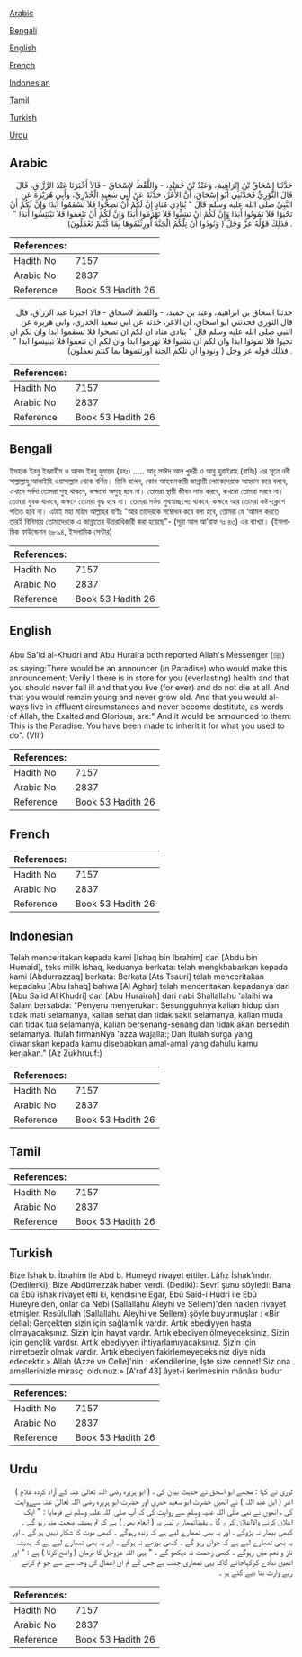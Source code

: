 [Arabic](#arabic)

[Bengali](#bengali)

[English](#english)

[French](#french)

[Indonesian](#indonesian)

[Tamil](#tamil)

[Turkish](#turkish)

[Urdu](#urdu)

## Arabic


<div dir="rtl" lang="ar" style={{fontSize:'larger',backgroundColor:'#f8f9fa',padding:20}}>
حَدَّثَنَا إِسْحَاقُ بْنُ إِبْرَاهِيمَ، وَعَبْدُ بْنُ حُمَيْدٍ، - وَاللَّفْظُ لإِسْحَاقَ - قَالاَ أَخْبَرَنَا عَبْدُ الرَّزَّاقِ، قَالَ قَالَ الثَّوْرِيُّ فَحَدَّثَنِي أَبُو إِسْحَاقَ، أَنَّ الأَغَرَّ، حَدَّثَهُ عَنْ أَبِي سَعِيدٍ الْخُدْرِيِّ، وَأَبِي هُرَيْرَةَ عَنِ النَّبِيِّ صلى الله عليه وسلم قَالَ ‏"‏ يُنَادِي مُنَادٍ إِنَّ لَكُمْ أَنْ تَصِحُّوا فَلاَ تَسْقَمُوا أَبَدًا وَإِنَّ لَكُمْ أَنْ تَحْيَوْا فَلاَ تَمُوتُوا أَبَدًا وَإِنَّ لَكُمْ أَنْ تَشِبُّوا فَلاَ تَهْرَمُوا أَبَدًا وَإِنَّ لَكُمْ أَنْ تَنْعَمُوا فَلاَ تَبْتَئِسُوا أَبَدًا ‏"‏ ‏.‏ فَذَلِكَ قَوْلُهُ عَزَّ وَجَلَّ ‏(‏ وَنُودُوا أَنْ تِلْكُمُ الْجَنَّةُ أُورِثْتُمُوهَا بِمَا كُنْتُمْ تَعْمَلُونَ‏)‏
</div>
<div style={{backgroundColor:'#f8f9fa',padding:20, marginBottom: 10}}><table> <thead> <tr> <th>References:</th> <th></th> </tr> </thead> <tbody><tr><td>Hadith No</td><td>7157</td></tr><tr><td>Arabic No</td><td>2837</td></tr><tr><td>Reference</td><td>Book 53 Hadith 26</td></tr></tbody></table></div>


<div dir="rtl" lang="ar" style={{fontSize:'larger',backgroundColor:'#f8f9fa',padding:20}}>
حدثنا اسحاق بن ابراهيم، وعبد بن حميد، - واللفظ لاسحاق - قالا اخبرنا عبد الرزاق، قال قال الثوري فحدثني ابو اسحاق، ان الاغر، حدثه عن ابي سعيد الخدري، وابي هريرة عن النبي صلى الله عليه وسلم قال " ينادي مناد ان لكم ان تصحوا فلا تسقموا ابدا وان لكم ان تحيوا فلا تموتوا ابدا وان لكم ان تشبوا فلا تهرموا ابدا وان لكم ان تنعموا فلا تبتيسوا ابدا " . فذلك قوله عز وجل ( ونودوا ان تلكم الجنة اورثتموها بما كنتم تعملون)
</div>
<div style={{backgroundColor:'#f8f9fa',padding:20, marginBottom: 10}}><table> <thead> <tr> <th>References:</th> <th></th> </tr> </thead> <tbody><tr><td>Hadith No</td><td>7157</td></tr><tr><td>Arabic No</td><td>2837</td></tr><tr><td>Reference</td><td>Book 53 Hadith 26</td></tr></tbody></table></div>

## Bengali


<div dir="ltr" lang="bn" style={{fontSize:'larger',backgroundColor:'#f8f9fa',padding:20}}>
ইসহাক ইবনু ইবরাহীম ও আবদ ইবনু হুমায়দ (রহঃ) ..... আবু সাঈদ আল খুদরী ও আবু হুরাইরাহ (রাযিঃ) এর সূত্রে নবী সাল্লাল্লাহু আলাইহি ওয়াসাল্লাম থেকে বর্ণিত। তিনি বলেন, কোন আহবানকারী জান্নাতী লোকেদেরকে আহ্বান করে বলবে, এখানে সর্বদা তোমরা সুস্থ থাকবে, কক্ষনো অসুস্থ হবে না। তোমরা স্থায়ী জীবন লাভ করবে, কখনো তোমরা মরবে না। তোমরা যুবক থাকবে, কক্ষনে তোমরা বৃদ্ধ হবে না। তোমরা সর্বদা সুখস্বাচ্ছন্দ্যে থাকবে, কক্ষনে আর তোমরা কষ্ট-ক্লেশে পতিত হবে না। এটাই মহা মহিম আল্লাহর বাণীঃ "আর তাদেরকে সম্বোধন করে বলা হবে, তোমরা যে ‘আমল করতে তারই বিনিময়ে তোমাদেরকে এ জান্নাতের উত্তরাধিকারী করা হয়েছে"- (সূরা আল আ’রাফ ৭ঃ ৪৩) এর ব্যাখ্যা। (ইসলামিক ফাউন্ডেশন ৬৮৯৪, ইসলামিক সেন্টার)
</div>
<div style={{backgroundColor:'#f8f9fa',padding:20, marginBottom: 10}}><table> <thead> <tr> <th>References:</th> <th></th> </tr> </thead> <tbody><tr><td>Hadith No</td><td>7157</td></tr><tr><td>Arabic No</td><td>2837</td></tr><tr><td>Reference</td><td>Book 53 Hadith 26</td></tr></tbody></table></div>

## English


<div dir="ltr" lang="en" style={{fontSize:'larger',backgroundColor:'#f8f9fa',padding:20}}>
Abu Sa'id al-Khudri and Abu Huraira both reported Allah's Messenger (ﷺ) as saying:There would be an announcer (in Paradise) who would make this announcement: Verily I there is in store for you (everlasting) health and that you should never fall ill and that you live (for ever) and do not die at all. And that you would remain young and never grow old. And that you would always live in affluent circumstances and never become destitute, as words of Allah, the Exalted and Glorious, are:" And it would be announced to them: This is the Paradise. You have been made to inherit it for what you used to do". (VII;)
</div>
<div style={{backgroundColor:'#f8f9fa',padding:20, marginBottom: 10}}><table> <thead> <tr> <th>References:</th> <th></th> </tr> </thead> <tbody><tr><td>Hadith No</td><td>7157</td></tr><tr><td>Arabic No</td><td>2837</td></tr><tr><td>Reference</td><td>Book 53 Hadith 26</td></tr></tbody></table></div>

## French


<div dir="ltr" lang="fr" style={{fontSize:'larger',backgroundColor:'#f8f9fa',padding:20}}>

</div>
<div style={{backgroundColor:'#f8f9fa',padding:20, marginBottom: 10}}><table> <thead> <tr> <th>References:</th> <th></th> </tr> </thead> <tbody><tr><td>Hadith No</td><td>7157</td></tr><tr><td>Arabic No</td><td>2837</td></tr><tr><td>Reference</td><td>Book 53 Hadith 26</td></tr></tbody></table></div>

## Indonesian


<div dir="ltr" lang="id" style={{fontSize:'larger',backgroundColor:'#f8f9fa',padding:20}}>
Telah menceritakan kepada kami [Ishaq bin Ibrahim] dan [Abdu bin Humaid], teks milik Ishaq, keduanya berkata: telah mengkhabarkan kepada kami [Abdurrazzaq] berkata: Berkata [Ats Tsauri] telah menceritakan kepadaku [Abu Ishaq] bahwa [Al Aghar] telah menceritakan kepadanya dari [Abu Sa'id Al Khudri] dan [Abu Hurairah] dari nabi Shallallahu 'alaihi wa Salam bersabda: "Penyeru menyerukan: Sesungguhnya kalian hidup dan tidak mati selamanya, kalian sehat dan tidak sakit selamanya, kalian muda dan tidak tua selamanya, kalian bersenang-senang dan tidak akan bersedih selamanya. Itulah firmanNya 'azza wajalla:; Dan Itulah surga yang diwariskan kepada kamu disebabkan amal-amal yang dahulu kamu kerjakan." (Az Zukhruuf:)
</div>
<div style={{backgroundColor:'#f8f9fa',padding:20, marginBottom: 10}}><table> <thead> <tr> <th>References:</th> <th></th> </tr> </thead> <tbody><tr><td>Hadith No</td><td>7157</td></tr><tr><td>Arabic No</td><td>2837</td></tr><tr><td>Reference</td><td>Book 53 Hadith 26</td></tr></tbody></table></div>

## Tamil


<div dir="ltr" lang="ta" style={{fontSize:'larger',backgroundColor:'#f8f9fa',padding:20}}>

</div>
<div style={{backgroundColor:'#f8f9fa',padding:20, marginBottom: 10}}><table> <thead> <tr> <th>References:</th> <th></th> </tr> </thead> <tbody><tr><td>Hadith No</td><td>7157</td></tr><tr><td>Arabic No</td><td>2837</td></tr><tr><td>Reference</td><td>Book 53 Hadith 26</td></tr></tbody></table></div>

## Turkish


<div dir="ltr" lang="tr" style={{fontSize:'larger',backgroundColor:'#f8f9fa',padding:20}}>
Bize îshak b. İbrahim ile Abd b. Humeyd rivayet ettiler. Lâfız İshak'ındır. (Dedilerki); Bize Abdürrezzâk haber verdi. (Dediki): Sevrî şunu söyledi: Bana da Ebû îshak rivayet etti ki, kendisine Egar, Ebû Saîd-i Hudrî ile Ebû Hureyre'den, onlar da Nebi (Sallallahu Aleyhi ve Sellem)'den naklen rivayet etmişler. Resûlullah (Sallallahu Aleyhi ve Sellem) şöyle buyurmuşlar : «Bir dellal: Gerçekten sizin için sağlamlık vardır. Artık ebediyyen hasta olmayacaksınız. Sizin için hayat vardır. Artık ebediyen ölmeyeceksiniz. Sizin için gençlik vardsr. Artık ebediyyen ihtiyarlamıyacaksınız. Sizin için nimetpezîr olmak vardır. Artık ebediyen fakirlemeyeceksiniz diye nida edecektir.» Allah (Azze ve Celle)'nin : «Kendilerine, İşte size cennet! Siz ona amellerinizle mirasçı oldunuz.» [A'raf 43] âyet-i kerîmesinin mânâsı budur
</div>
<div style={{backgroundColor:'#f8f9fa',padding:20, marginBottom: 10}}><table> <thead> <tr> <th>References:</th> <th></th> </tr> </thead> <tbody><tr><td>Hadith No</td><td>7157</td></tr><tr><td>Arabic No</td><td>2837</td></tr><tr><td>Reference</td><td>Book 53 Hadith 26</td></tr></tbody></table></div>

## Urdu


<div dir="rtl" lang="ur" style={{fontSize:'larger',backgroundColor:'#f8f9fa',padding:20}}>
ثوری نے کہا : مجھے ابو اسحٰق نے حدیث بیان کی ، ( ابو ہریرہ رضی اللہ تعالیٰ عنہ کے آزاد کردہ غلام ) اغر ( ابن عبد اللہ ) نے انھیں حضرت ابو سعید خدری اور حضرت ابو ہریرہ رضی اللہ تعالیٰ عنہ سےروایت کی ، انھوں نے نبی صلی اللہ علیہ وسلم سے روایت کی کہ آپ صلی اللہ علیہ وسلم نے فرمایا : " ایک اعلان کرنے والااعلان کرے گا ۔ یقیناًتمھارے لیے یہ ( انعام بھی ) ہے کہ تم ہمیشہ صحت مند رہو گے ۔ کبھی بیمار نہ پڑوگے ، اور یہ بھی تمھارے لیے ہے کہ زندہ رہوگے ۔ کبھی موت کا شکار نہیں ہو گے ۔ اور یہ بھی تمھارے لیے ہے کہ جوان رہو گے ۔ کبھی بوڑھے نہ ہوگے ۔ اور یہ بھی تمھارے لیے ہے کہ ہمیشہ ناز و نعم میں رہوگے ۔ کبھی زحمت نہ دیکھو گے ۔ " یہی اللہ عزوجل کا فرمان ( واضح کرتا ) ہے : " اور انھیں ندادے کرکہاجائے گاکہ یہی تمھاری جنت ہے جس کے تم ان اعمال کی وجہ سے سے جو تم کرتے رہے وارث بنا دیے گئے ہو ۔
</div>
<div style={{backgroundColor:'#f8f9fa',padding:20, marginBottom: 10}}><table> <thead> <tr> <th>References:</th> <th></th> </tr> </thead> <tbody><tr><td>Hadith No</td><td>7157</td></tr><tr><td>Arabic No</td><td>2837</td></tr><tr><td>Reference</td><td>Book 53 Hadith 26</td></tr></tbody></table></div>